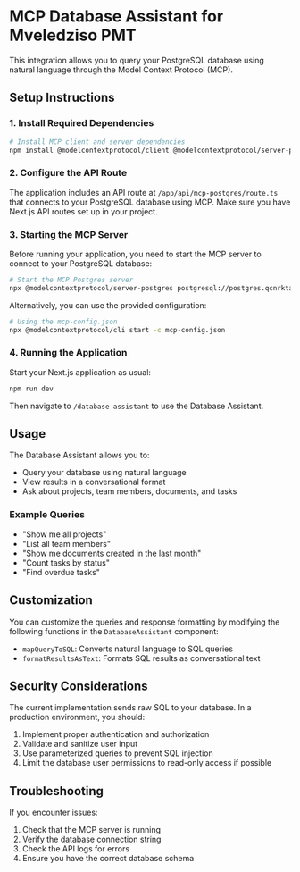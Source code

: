 # MCP Database Assistant for Mveledziso PMT

This integration allows you to query your PostgreSQL database using natural language through the Model Context Protocol (MCP).

## Setup Instructions

### 1. Install Required Dependencies

```bash
# Install MCP client and server dependencies
npm install @modelcontextprotocol/client @modelcontextprotocol/server-postgres
```

### 2. Configure the API Route

The application includes an API route at `/app/api/mcp-postgres/route.ts` that connects to your PostgreSQL database using MCP. Make sure you have Next.js API routes set up in your project.

### 3. Starting the MCP Server

Before running your application, you need to start the MCP server to connect to your PostgreSQL database:

```bash
# Start the MCP Postgres server
npx @modelcontextprotocol/server-postgres postgresql://postgres.qcnrktarwpbttzllymkf:&D9tK@eR*5zQ#1hW!LxP%7Uv@aws-0-us-east-2.pooler.supabase.com:5432/postgres
```

Alternatively, you can use the provided configuration:

```bash
# Using the mcp-config.json
npx @modelcontextprotocol/cli start -c mcp-config.json
```

### 4. Running the Application

Start your Next.js application as usual:

```bash
npm run dev
```

Then navigate to `/database-assistant` to use the Database Assistant.

## Usage

The Database Assistant allows you to:

- Query your database using natural language
- View results in a conversational format
- Ask about projects, team members, documents, and tasks

### Example Queries

- "Show me all projects"
- "List all team members"
- "Show me documents created in the last month"
- "Count tasks by status"
- "Find overdue tasks"

## Customization

You can customize the queries and response formatting by modifying the following functions in the `DatabaseAssistant` component:

- `mapQueryToSQL`: Converts natural language to SQL queries
- `formatResultsAsText`: Formats SQL results as conversational text

## Security Considerations

The current implementation sends raw SQL to your database. In a production environment, you should:

1. Implement proper authentication and authorization
2. Validate and sanitize user input
3. Use parameterized queries to prevent SQL injection
4. Limit the database user permissions to read-only access if possible

## Troubleshooting

If you encounter issues:

1. Check that the MCP server is running
2. Verify the database connection string
3. Check the API logs for errors
4. Ensure you have the correct database schema 